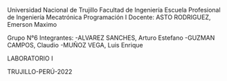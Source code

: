 Universidad Nacional de Trujillo
Facultad de Ingeniería
Escuela Profesional de Ingeniería Mecatrónica
Programación I
Docente: ASTO RODRIGUEZ, Emerson Maximo

Grupo N°6
Integrantes:
-ALVAREZ SANCHES, Arturo Estefano
-GUZMAN CAMPOS, Claudio
-MUÑOZ VEGA, Luis Enrique

LABORATORIO I

TRUJILLO-PERÚ-2022

